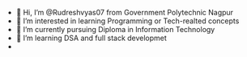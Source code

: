 - 👋 Hi, I’m @Rudreshvyas07 from Government Polytechnic Nagpur
- 👀 I’m interested in learning Programming or Tech-realted concepts
- 🌱 I’m currently pursuing Diploma in Information Technology
- 💞️ I’m learning DSA and full stack developmet
- 
<!---
Rudreshvyas07/Rudreshvyas07 is a ✨ special ✨ repository because its `README.md` (this file) appears on your GitHub profile.
You can click the Preview link to take a look at your changes.
--->
